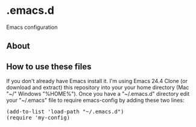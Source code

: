 .emacs.d
========

Emacs configuration

About
-----

How to use these files
----------------------
If you don't already have Emacs install it. I'm using Emacs 24.4
Clone (or download and extract) this repository into your your home directory (Mac "~/" Windows "%HOME%").
Once you have a "~/.emacs.d" directory edit your "~/.emacs" file to require emacs-config by adding these two lines:

<pre>
(add-to-list 'load-path "~/.emacs.d")
(require 'my-config)
</pre>

